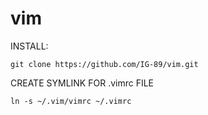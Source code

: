 # vim

INSTALL:

    git clone https://github.com/IG-89/vim.git

CREATE SYMLINK FOR .vimrc FILE

    ln -s ~/.vim/vimrc ~/.vimrc
